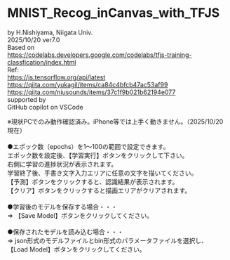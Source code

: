 # MNIST_Recog_inCanvas_with_TFJS
  by H.Nishiyama, Niigata Univ. <br>
     2025/10/20 ver7.0<br>
  Based on<br>
      https://codelabs.developers.google.com/codelabs/tfjs-training-classfication/index.html<br>
  Ref:<br>
      https://js.tensorflow.org/api/latest<br>
      https://qiita.com/yukagil/items/ca84c4bfcb47ac53af99<br>
      https://qiita.com/niusounds/items/37c1f9b021b62194e077<br>
  supported by<br>
      GitHub copilot on VSCode<br>

※現状PCでのみ動作確認済み。iPhone等では上手く動きません。（2025/10/20現在）<br>
<br>
●エポック数（epochs）を1〜100の範囲で設定できます。<br>
エポック数を設定後、【学習実行】ボタンをクリックして下さい。<br>
右側に学習の進捗状況が表示されます。<br>
学習終了後、手書き文字入力エリアに任意の文字を描いてください。<br>
【予測】ボタンをクリックすると、認識結果が表示されます。<br>
【クリア】ボタンをクリックすると描画エリアがクリアされます。<br>
<br>
●学習後のモデルを保存する場合・・・<br>
⇒ 【Save Model】ボタンをクリックしてください。<br>
<br>
●保存されたモデルを読み込む場合・・・<br>
⇒ json形式のモデルファイルとbin形式のパラメータファイルを選択し、<br>
【Load Model】ボタンをクリックしてください。<br>
